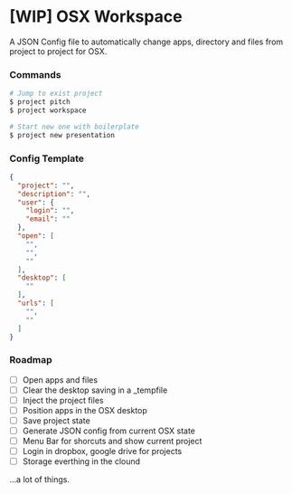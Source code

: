 # [WIP] OSX Workspace

A JSON Config file to automatically change apps, directory and files from project to project for OSX.

### Commands

```sh
# Jump to exist project
$ project pitch
$ project workspace

# Start new one with boilerplate
$ project new presentation
```

### Config Template

```json
{
  "project": "",
  "description": "",
  "user": {
    "login": "",
    "email": ""
  },
  "open": [
  	"",
  	"",
  	""
  ],
  "desktop": [
  	""
  ],
  "urls": [
  	"",
  	""
  ]
}
```

### Roadmap

- [ ] Open apps and files
- [ ] Clear the desktop saving in a _tempfile
- [ ] Inject the project files
- [ ] Position apps in the OSX desktop
- [ ] Save project state
- [ ] Generate JSON config from current OSX state
- [ ] Menu Bar for shorcuts and show current project
- [ ] Login in dropbox, google drive for projects
- [ ] Storage everthing in the clound

...a lot of things.
